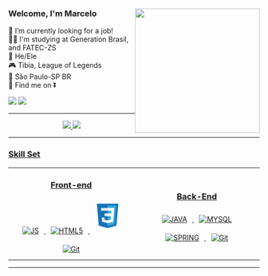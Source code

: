 <div>
<img align='right' src="https://media2.giphy.com/media/h408T6Y5GfmXBKW62l/giphy.gif?cid=790b7611c79f708d751dfcbe323ada61255021a288511804&rid=giphy.gif&ct=g" width="250" height="250">

### Welcome, I'm Marcelo
  
💼 I’m currently looking for a job! </br>
👨‍🎓 I'm studying at Generation Brasil, and FATEC-ZS </br>
🧔 He/Ele </br>
🎮 Tibia, League of Legends </br>
🚩 São Paulo-SP BR </br>
📩 Find me on ⏬
 
<a href="https://www.linkedin.com/in/marcelo-abreu-2a08ba193/"><img src="https://img.shields.io/badge/LinkedIn-0077B5?style=for-the-badge&logo=linkedin&logoColor=white"></a>
<a href="mailto:marceloabreu1997@gmail.com"><img src="https://img.shields.io/badge/Gmail-D14836?style=for-the-badge&logo=gmail&logoColor=white"></a>
 </br>
 
  
</div>  
  
----
<div align="center">
  <a href="https://github.com/m-arceloabreu">
  <img height="180em" src="https://github-readme-stats.vercel.app/api?username=m-arceloabreu&show_icons=true&theme=dracula&include_all_commits=true&count_private=true"/>
  <img height="180em" src="https://github-readme-stats.vercel.app/api/top-langs/?username=m-arceloabreu&layout=compact&langs_count=7&theme=dracula"/>
</div>

----

### Skill Set
<table align="center"><tr><td align="center" width="50%" > 

### Front-end 
<div align="center">
<img style="margin: 10px" src="https://cdn.jsdelivr.net/gh/devicons/devicon/icons/javascript/javascript-original.svg" alt="JS" height="50" /> 
<img style="margin: 10px" src="https://cdn.jsdelivr.net/gh/devicons/devicon/icons/html5/html5-original-wordmark.svg" alt="HTML5" height="50" />  
<img style="margin: 10px" src="https://raw.githubusercontent.com/devicons/devicon/master/icons/css3/css3-original.svg" alt="CSS3" height="50" />  
<img style="margin: 10px" src="https://profilinator.rishav.dev/skills-assets/git-scm-icon.svg" alt="Git" height="50" />  
 
</div>
</td>
<td align="center" width="50%">
  
### Back-End
<div align="center">  
<img style="margin: 10px" src="https://cdn.jsdelivr.net/gh/devicons/devicon/icons/java/java-original.svg"/ alt="JAVA" height="50" />
<img style="margin: 10px" src= "https://cdn.jsdelivr.net/gh/devicons/devicon/icons/mysql/mysql-original-wordmark.svg"/ alt="MYSQL" height="50" />
<img style="margin: 10px" src= "https://cdn.jsdelivr.net/gh/devicons/devicon/icons/spring/spring-original.svg"/ alt="SPRING" height="50" />
<img style="margin: 10px" src="https://profilinator.rishav.dev/skills-assets/git-scm-icon.svg" alt="Git" height="50" />  
</div>
  </td></tr></table>  
  
----

  
